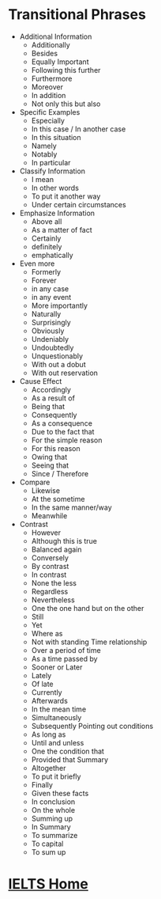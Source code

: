 # Transitional Phrases

- Additional Information
    - Additionally
    - Besides
    - Equally Important
    - Following this further
    - Furthermore
    - Moreover
    - In addition
    - Not only this but also
- Specific Examples
    - Especially
    - In this case / In another case
    - In this situation
    - Namely
    - Notably
    - In particular
- Classify Information
    - I mean
    - In other words
    - To put it another way
    - Under certain circumstances
- Emphasize Information
    - Above all
    - As a matter of fact
    - Certainly
    - definitely
    - emphatically
- Even more
    - Formerly
    - Forever
    - in any case
    - in any event
    - More importantly
    - Naturally
    - Surprisingly
    - Obviously
    - Undeniably
    - Undoubtedly
    - Unquestionably
    - With out a dobut
    - With out reservation
- Cause Effect
    - Accordingly
    - As a result of
    - Being that
    - Consequently
    - As a consequence
    - Due to the fact that
    - For the simple reason
    - For this reason
    - Owing that
    - Seeing that
    - Since / Therefore
- Compare
    - Likewise
    - At the sometime
    - In the same manner/way
    - Meanwhile
- Contrast
    - However
    - Although this is true
    - Balanced again
    - Conversely
    - By contrast
    - In contrast
    - None the less
    - Regardless
    - Nevertheless
    - One the one hand but on the other
    - Still
    - Yet
    - Where as
    - Not with standing
Time relationship
    - Over a period of time
    - As a time passed by
    - Sooner or Later
    - Lately
    - Of late
    - Currently
    - Afterwards
    - In the mean time
    - Simultaneously
    - Subsequently
Pointing out conditions
    - As long as
    - Until and unless
    - One the condition that
    - Provided that
Summary
    - Altogether
    - To put it briefly
    - Finally
    - Given these facts
    - In conclusion
    - On the whole
    - Summing up
    - In Summary
    - To summarize
    - To capital
    - To sum up

# [IELTS Home](index.html)
